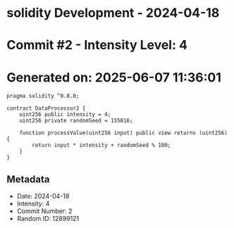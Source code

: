 ﻿# solidity Development - 2024-04-18
# Commit #2 - Intensity Level: 4
# Generated on: 2025-06-07 11:36:01
```solidity
pragma solidity ^0.8.0;

contract DataProcessor2 {
    uint256 public intensity = 4;
    uint256 private randomSeed = 155816;

    function processValue(uint256 input) public view returns (uint256) {
        return input * intensity + randomSeed % 100;
    }
}
```
## Metadata
- Date: 2024-04-18
- Intensity: 4
- Commit Number: 2
- Random ID: 12899121

